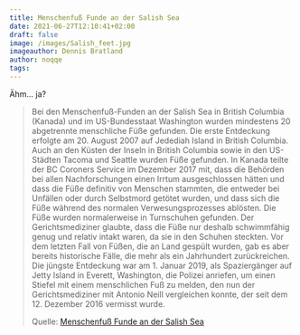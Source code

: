 ```yaml
---
title: Menschenfuß Funde an der Salish Sea
date: 2021-06-27T12:10:41+02:00
draft: false
image: /images/Salish_feet.jpg
imageauthor: Dennis Bratland
author: noqqe
tags:
---
```


Ähm... ja?

> Bei den Menschenfuß-Funden an der Salish Sea in British Columbia (Kanada) und
> im US-Bundesstaat Washington wurden mindestens 20 abgetrennte menschliche Füße
> gefunden. Die erste Entdeckung erfolgte am 20. August 2007 auf Jedediah Island
> in British Columbia. Auch an den Küsten der Inseln in British Columbia sowie
> in den US-Städten Tacoma und Seattle wurden Füße gefunden. In Kanada teilte
> der BC Coroners Service im Dezember 2017 mit, dass die Behörden bei allen
> Nachforschungen einen Irrtum ausgeschlossen hätten und dass die Füße definitiv
> von Menschen stammten, die entweder bei Unfällen oder durch Selbstmord getötet
> wurden, und dass sich die Füße während des normalen Verwesungsprozesses
> ablösten. Die Füße wurden normalerweise in Turnschuhen gefunden. Der
> Gerichtsmediziner glaubte, dass die Füße nur deshalb schwimmfähig genug und
> relativ intakt waren, da sie in den Schuhen steckten. Vor dem letzten Fall von
> Füßen, die an Land gespült wurden, gab es aber bereits historische Fälle, die
> mehr als ein Jahrhundert zurückreichen. Die jüngste Entdeckung war am 1.
> Januar 2019, als Spaziergänger auf Jetty Island in Everett, Washington, die
> Polizei anriefen, um einen Stiefel mit einem menschlichen Fuß zu melden, den
> nun der Gerichtsmediziner mit Antonio Neill vergleichen konnte, der seit dem
> 12. Dezember 2016 vermisst wurde.
>
> Quelle: [Menschenfuß Funde an der Salish Sea](https://de.wikipedia.org/wiki/Menschenfu%C3%9F-Funde_an_der_Salish_Sea)
